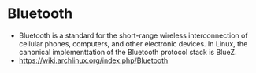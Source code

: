 # Bluetooth
- Bluetooth is a standard for the short-range wireless interconnection of cellular phones, computers, and other electronic devices. In Linux, the canonical implementtation of the Bluetooth protocol stack is BlueZ.
- https://wiki.archlinux.org/index.php/Bluetooth
